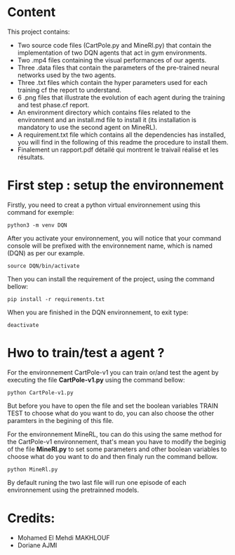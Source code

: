 # Content

This project contains:
-   Two source code files (CartPole.py and MineRl.py) that contain the implementation of two DQN agents that act in gym environments.
-   Two .mp4 files containing the visual performances of our agents.
-   Three .data files that contain the parameters of the pre-trained neural networks used by the two agents.
-   Three .txt files which contain the hyper parameters used for each training cf the report to understand.
-   6 .png files that illustrate the evolution of each agent during the training and test phase.cf report.
-   An environment directory which contains files related to the environment and an install.md file to install it (its installation is mandatory to use the second agent on MineRL).
-   A requirement.txt file which contains all the dependencies has installed, you will find in the following of this readme the procedure to install them.
-   Finalement un rapport.pdf détailé qui montrent le traivail réalisé et les résultats.


# First step : setup the environnement
Firstly, you need to creat a python virtual environnement using this command for exemple:
```
python3 -m venv DQN
```
After you activate your environnement, you will notice that your command console will be prefixed with the environnement name, which is named (DQN) as per our example.

```
source DQN/bin/activate
```
Then you can install the requirement of the project, using the command bellow:
```
pip install -r requirements.txt
```

When you are finished in the DQN environnement, to exit type:

```
deactivate
```

# Hwo to train/test a agent ?

For the environnement CartPole-v1 you can train or/and test the agent by executing the file **CartPole-v1.py** using the command bellow:

```
python CartPole-v1.py
```

But before you have to open the file and set the boolean variables TRAIN TEST to choose what do you want to do, you can also choose the other paramters in the begining of this file.

For the environnement MineRL, tou can do this using the same method for the CartPole-v1 environnement, that's mean you have to modify the beginig of the file **MineRl.py** to set some parameters and other boolean variables to choose what do you want to do and then finaly run the command bellow.

```
python MineRl.py
```

By default runing the two last file will run one episode of each environnement using the pretrainned models.

# Credits:
- Mohamed El Mehdi MAKHLOUF
- Doriane AJMI 